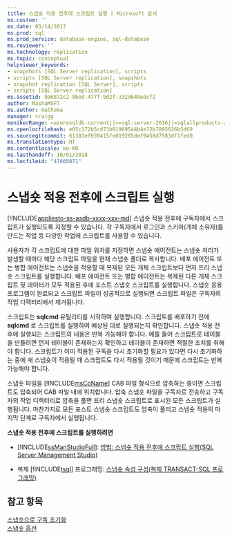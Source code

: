 ```yaml
---
title: 스냅숏 적용 전후에 스크립트 실행 | Microsoft 문서
ms.custom: ''
ms.date: 03/14/2017
ms.prod: sql
ms.prod_service: database-engine, sql-database
ms.reviewer: ''
ms.technology: replication
ms.topic: conceptual
helpviewer_keywords:
- snapshots [SQL Server replication], scripts
- scripts [SQL Server replication], snapshots
- snapshot replication [SQL Server], scripts
- scripts [SQL Server replication]
ms.assetid: 9a6872c2-9bed-477f-9d2f-332d640edcf2
author: MashaMSFT
ms.author: mathoma
manager: craigg
monikerRange: =azuresqldb-current||>=sql-server-2016||=sqlallproducts-allversions||>=sql-server-linux-2017||=azuresqldb-mi-current
ms.openlocfilehash: e05c172b5cd73b81969544b4e72b7895826b5d69
ms.sourcegitcommit: 61381ef939415fe019285def9450d7583df1fed0
ms.translationtype: HT
ms.contentlocale: ko-KR
ms.lasthandoff: 10/01/2018
ms.locfileid: "47665071"
---
```

# <a name="execute-scripts-before-and-after-the-snapshot-is-applied"></a>스냅숏 적용 전후에 스크립트 실행
[!INCLUDE[appliesto-ss-asdb-xxxx-xxx-md](../../includes/appliesto-ss-asdb-xxxx-xxx-md.md)]
  스냅숏 적용 전후에 구독자에서 스크립트가 실행되도록 지정할 수 있습니다. 각 구독자에서 로그인과 스키마(개체 소유자)를 만드는 작업 등 다양한 작업에 스크립트를 사용할 수 있습니다.  
  
 사용자가 각 스크립트에 대한 파일 위치를 지정하면 스냅숏 에이전트는 스냅숏 처리가 발생할 때마다 해당 스크립트 파일을 현재 스냅숏 폴더로 복사합니다. 배포 에이전트 또는 병합 에이전트는 스냅숏을 적용할 때 복제된 모든 개체 스크립트보다 먼저 프리 스냅숏 스크립트를 실행합니다. 배포 에이전트 또는 병합 에이전트는 복제된 다른 개체 스크립트 및 데이터가 모두 적용된 후에 포스트 스냅숏 스크립트를 실행합니다. 스냅숏 응용 프로그램이 완료되고 스크립트 파일이 성공적으로 실행되면 스크립트 파일은 구독자의 작업 디렉터리에서 제거됩니다.  
  
 스크립트는 **sqlcmd** 유틸리티를 시작하여 실행합니다. 스크립트를 배포하기 전에 **sqlcmd** 로 스크립트를 실행하여 예상된 대로 실행되는지 확인합니다. 스냅숏 적용 전후에 실행되는 스크립트의 내용은 반복 가능해야 합니다. 예를 들어 스크립트로 테이블을 만들려면 먼저 테이블이 존재하는지 확인하고 테이블이 존재하면 적절한 조치를 취해야 합니다. 스크립트가 이미 적용된 구독을 다시 초기화할 필요가 있다면 다시 초기화하는 중에 새 스냅숏이 적용될 때 스크립트도 다시 적용될 것이기 때문에 스크립트는 반복 가능해야 합니다.  
  
 스냅숏 파일을 [!INCLUDE[msCoName](../../includes/msconame-md.md)] CAB 파일 형식으로 압축하는 중이면 스크립트도 압축되어 CAB 파일 내에 위치합니다. 압축 스냅숏 파일을 구독자로 전송하고 구독자의 작업 디렉터리로 압축을 풀면 프리 스냅숏 스크립트로 표시된 모든 스크립트가 실행됩니다. 마찬가지로 모든 포스트 스냅숏 스크립트도 압축이 풀리고 스냅숏 적용의 마지막 단계로 구독자에서 실행됩니다.  
  
 **스냅숏 적용 전후에 스크립트를 실행하려면**  
  
-   [!INCLUDE[ssManStudioFull](../../includes/ssmanstudiofull-md.md)]: [방법: 스냅숏 적용 전후에 스크립트 실행\(SQL Server Management Studio\)](../../relational-databases/replication/execute-scripts-before-and-after-a-snapshot-is-applied.md)  
  
-   복제 [!INCLUDE[tsql](../../includes/tsql-md.md)] 프로그래밍: [스냅숏 속성 구성&#40;복제 TRANSACT-SQL 프로그래밍&#41;](../../relational-databases/replication/publish/configure-snapshot-properties-replication-transact-sql-programming.md)  
  
## <a name="see-also"></a>참고 항목  
 [스냅숏으로 구독 초기화](../../relational-databases/replication/initialize-a-subscription-with-a-snapshot.md)   
 [스냅숏 옵션](../../relational-databases/replication/snapshot-options.md)  
  
  
